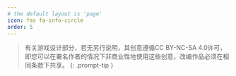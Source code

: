 ```yaml
---
# the default layout is 'page'
icon: fas fa-info-circle
order: 5
---
```


> 有关游戏设计部分，若无另行说明，其创意遵循CC BY-NC-SA 4.0许可，即您可以在署名作者的情况下非商业性地使用这些创意，改编作品必须在相同条款下共享。
{: .prompt-tip }
